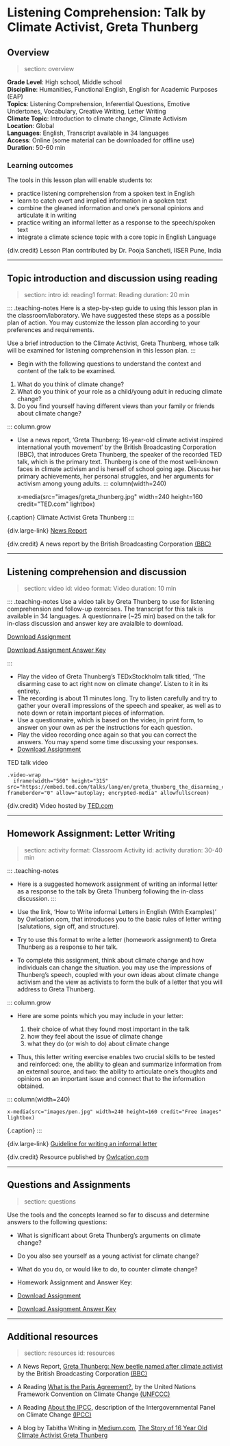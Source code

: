 ﻿# Listening Comprehension: Talk by Climate Activist, Greta Thunberg 

## Overview
> section: overview

__Grade Level__: High school, Middle school   
__Discipline__:  Humanities, Functional English, English for Academic Purposes (EAP)      
__Topics__:  Listening Comprehension, Inferential Questions, Emotive Undertones, Vocabulary, Creative Writing, Letter Writing   
__Climate Topic__: Introduction to climate change, Climate Activism    
__Location__: Global   
__Languages__: English, Transcript available in 34 languages       
__Access__: Online (some material can be downloaded for offline use)     
__Duration__: 50-60 min      

### Learning outcomes

The tools in this lesson plan will enable students to:

* practice listening comprehension from a spoken text in English
* learn to catch overt and implied information in a spoken text
* combine the gleaned information and one’s personal opinions and articulate it in writing
* practice writing an informal letter as a response to the speech/spoken text
* integrate a climate science topic with a core topic in English Language

{div.credit} Lesson Plan contributed by Dr. Pooja Sancheti, IISER Pune, India

---

## Topic introduction and discussion using reading
> section: intro
> id: reading1
> format: Reading
> duration: 20 min

::: .teaching-notes
Here is a step-by-step guide to using this lesson plan in the classroom/laboratory. We have suggested these steps as a possible plan of action. You may customize the lesson plan according to your preferences and requirements.

Use a  brief introduction to the Climate Activist, Greta Thunberg, whose talk will be examined for listening comprehension in this lesson plan.
:::

* Begin with the following questions to understand the context and content of the talk to be examined. 
 1. What do you think of climate change?
 2. What do you think of your role as a child/young adult in reducing climate change?
 3. Do you find yourself having different views than your family or friends about climate change?

::: column.grow
* Use a news report, ‘Greta Thunberg: 16-year-old climate activist inspired international youth movement’ by the British Broadcasting Corporation (BBC), that introduces Greta Thunberg, the speaker of the recorded TED talk, which is the primary text. Thunberg is one of the most well-known faces in climate activism and is herself of school going age. Discuss her primary achievements, her personal struggles, and her arguments for activism among young adults.
::: column(width=240)

    x-media(src="images/greta_thunberg.jpg" width=240 height=160 credit="TED.com" lightbox)

{.caption} Climate Activist Greta Thunberg
:::

{div.large-link} [News Report](https://www.bbc.co.uk/newsround/47467038)

{div.credit} A news report by the British Broadcasting Corporation [(BBC)](https://www.bbc.com/)

---

## Listening comprehension and discussion
> section: video
> id: video
> format: Video
> duration: 10 min

::: .teaching-notes
Use a video talk by Greta Thunberg to use for listening comprehension and follow-up exercises. The transcript for this talk is available in 34 languages.
A questionnaire (~25 min) based on the talk for in-class discussion and answer key are avaialble to download.

[Download Assignment](/resources/note-making/downloads/LP_Thunberg_assignment.pdf)

[Download Assignment Answer Key](/resources/note-making/downloads/LP_Thunberg_Answer_Key.pdf)

:::

* Play the video of Greta Thunberg’s TEDxStockholm talk titled, ‘The disarming case to act right now on climate change’. Listen to it in its entirety.
* The recording is about 11 minutes long. Try to listen carefully and try to gather your overall impressions of the speech and speaker, as well as to note down or retain important pieces of information.
* Use a questionnaire, which is based on the video, in print form, to answer on your own as per the instructions for each question.
* Play the video recording once again so that you can correct the answers. You may spend some time discussing your responses.
* [Download Assignment](/resources/note-making/downloads/LP_Thunberg_assignment.pdf)

TED talk video
    
    .video-wrap
      iframe(width="560" height="315" src="https://embed.ted.com/talks/lang/en/greta_thunberg_the_disarming_case_to_act_right_now_on_climate_change" frameborder="0" allow="autoplay; encrypted-media" allowfullscreen)


{div.credit} Video hosted by [TED.com](https://www.ted.com/)

---

## Homework Assignment: Letter Writing
> section: activity
> format: Classroom Activity
> id: activity
> duration: 30-40 min

::: .teaching-notes
* Here is a suggested homework assignment of writing an informal letter as a response to the talk by Greta Thunberg following the in-class discussion.
:::

* Use the link, ‘How to Write informal Letters in English (With Examples)’ by Owlcation.com, that introduces you to the basic rules of letter writing (salutations, sign off, and structure).
* Try to use this format to write a letter (homework assignment) to Greta Thunberg as a response to her talk.
* To complete this assignment, think about climate change and how individuals can change the situation. you may use the impressions of Thunberg’s speech, coupled with your own ideas about climate change activism and the view as activists to form the bulk of a letter that you will address to Greta Thunberg.

::: column.grow
* Here are some points which you may include in your letter:
  1. their choice of what they found most important in the talk
  2. how they feel about the issue of climate change
  3. what they do (or wish to do) about climate change

* Thus, this letter writing exercise enables two crucial skills to be tested and reinforced: one, the ability to glean and summarize information from an external source, and two: the ability to articulate one’s thoughts and opinions on an important issue and connect that to the information obtained. 

::: column(width=240)

    x-media(src="images/pen.jpg" width=240 height=160 credit="Free images" lightbox)

{.caption} 
:::

{div.large-link} [Guideline for writing an informal letter](https://owlcation.com/academia/Examples-of-how-to-write-informal-letters-in-English-Personal)

{div.credit} Resource published by [Owlcation.com](https://owlcation.com/about-us)


---

## Questions and Assignments

> section: questions

Use the tools and the concepts learned so far to discuss and determine answers to the following questions:

* What is significant about Greta Thunberg’s arguments on climate change?
* Do you also see yourself as a young activist for climate change?
* What do you do, or would like to do, to counter climate change?

* Homework Assignment and Answer Key:
  
* [Download Assignment](/resources/note-making/downloads/LP_Thunberg_assignment.pdf)
* [Download Assignment Answer Key](/resources/note-making/downloads/LP_Thunberg_Answer_Key.pdf)

---

## Additional resources
> section: resources
> id: resources

* A News Report, [Greta Thunberg: New beetle named after climate activist](https://www.bbc.com/news/world-europe-50182815) by the British Broadcasting Corporation [(BBC)](https://www.bbc.com/)

* A Reading [What is the Paris Agreement?](https://unfccc.int/process-and-meetings/the-paris-agreement/what-is-the-paris-agreement), by the United Nations Framework Convention on Climate Change [(UNFCCC)](https://unfccc.int/)

* A Reading [About the IPCC](https://www.ipcc.ch/about/), description of the Intergovernmental Panel on Climate Change [(IPCC)](https://www.ipcc.ch/about/)

* A blog by Tabitha Whiting in [Medium.com](https://medium.com/), [The Story of 16 Year Old Climate Activist Greta Thunberg](https://medium.com/@tabitha.whiting/greta-thunberg-i-promised-myself-i-was-going-to-do-everything-i-could-to-make-a-difference-cb6fade1904)
